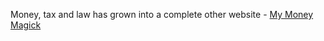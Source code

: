Money, tax and law has grown into a complete other website - [My Money Magick](https://www.MyMoneyMagick.com)